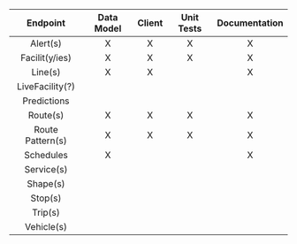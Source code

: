 |     Endpoint     |   Data Model   |  Client  | Unit Tests |    Documentation    |
|:----------------:|:--------------:|:--------:|:----------:|:-------------------:|
|     Alert(s)     |        X       |    X     |     X      |          X          |
|  Facilit(y/ies)  |        X       |    X     |     X      |          X          |
|      Line(s)     |        X       |    X     |            |          X          |
|  LiveFacility(?) |                |          |            |                     |
|    Predictions   |                |          |            |                     |
|     Route(s)     |        X       |    X     |     X      |          X          |
| Route Pattern(s) |        X       |    X     |     X      |          X          |
|     Schedules    |        X       |          |            |          X          |
|    Service(s)    |                |          |            |                     |
|     Shape(s)     |                |          |            |                     |
|      Stop(s)     |                |          |            |                     |
|      Trip(s)     |                |          |            |                     |
|    Vehicle(s)    |                |          |            |                     |
